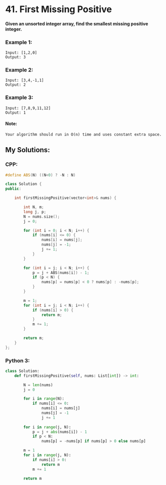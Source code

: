 
# 41. First Missing Positive

#### Given an unsorted integer array, find the smallest missing positive integer.

### Example 1:
```
Input: [1,2,0]
Output: 3
```
### Example 2:
```
Input: [3,4,-1,1]
Output: 2
```
### Example 3:
```
Input: [7,8,9,11,12]
Output: 1
```

#### Note:
```
Your algorithm should run in O(n) time and uses constant extra space.
```

## My Solutions:

### CPP:
```cpp
#define ABS(N) ((N<0) ? -N : N)

class Solution {
public:

    int firstMissingPositive(vector<int>& nums) {

        int N, m;
        long j, p;
        N = nums.size();
        j = 0;

        for (int i = 0; i < N; i++) {
            if (nums[i] <= 0) {
                nums[i] = nums[j];
                nums[j] = -1;
                j += 1;
            }
        }

        for (int i = j; i < N; i++) {
            p = j + ABS(nums[i]) - 1;
            if (p < N) {
                nums[p] = nums[p] < 0 ? nums[p] : -nums[p];
            }
        }

        m = 1;
        for (int i = j; i < N; i++) {
            if (nums[i] > 0) {
                return m;
            }
            m += 1;
        }

        return m;
    }
};
```
### Python 3:
```python
class Solution:
    def firstMissingPositive(self, nums: List[int]) -> int:

        N = len(nums)
        j = 0

        for i in range(N):
            if nums[i] <= 0:
                nums[i] = nums[j]
                nums[j] = -1
                j += 1
        
        for i in range(j, N):
            p = j + abs(nums[i]) - 1
            if p < N:
                nums[p] = -nums[p] if nums[p] > 0 else nums[p]

        m = 1
        for i in range(j, N):
            if nums[i] > 0:
                return m
            m += 1
        
        return m
```
